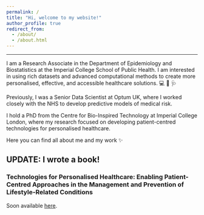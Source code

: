 ```yaml
---
permalink: /
title: "Hi, welcome to my website!"
author_profile: true
redirect_from: 
  - /about/
  - /about.html
---
```


---
I am a Research Associate in the Department of Epidemiology and Biostatistics at the Imperial College School of Public Health.
I am interested in using rich datasets and advanced computational methods to create more personalised, effective, and accessible healthcare solutions.  :computer: :dna: :stethoscope:

Previously, I was a Senior Data Scientist at Optum UK, where I worked closely with the NHS to develop predictive models of medical risk.

I hold a PhD from the Centre for Bio-Inspired Technology at Imperial College London, where my research focused on developing patient-centred technologies for personalised healthcare. 

Here you can find all about me and my work :sparkles:

## UPDATE: I wrote a book!
### Technologies for Personalised Healthcare: Enabling Patient-Centred Approaches in the Management and Prevention of Lifestyle-Related Conditions
Soon available [here](https://www.taylorfrancis.com/books/mono/10.1201/9781003464983/technologies-personalised-healthcare-francesca-romana-cavallo-christofer-toumazou).
<!-- <img align="right" width="400" height="500" src="https://github.com/francescacavallo/francescacavallo.github.io/blob/master/images/coming-soon.png"> -->



